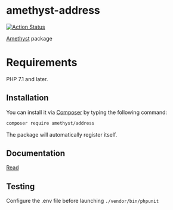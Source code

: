 # amethyst-address

[![Action Status](https://github.com/amethyst-php/address/workflows/test/badge.svg)](https://github.com/amethyst-php/address/actions)

[Amethyst](https://github.com/amethyst-php/amethyst) package

# Requirements

PHP 7.1 and later.

## Installation

You can install it via [Composer](https://getcomposer.org/) by typing the following command:

```bash
composer require amethyst/address
```

The package will automatically register itself.

## Documentation

[Read](docs/index.md)

## Testing

Configure the .env file before launching `./vendor/bin/phpunit`
